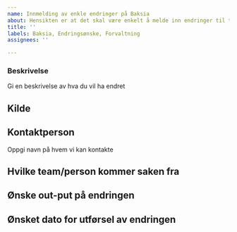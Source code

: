 ```yaml
---
name: Innmelding av enkle endringer på Baksia
about: Hensikten er at det skal være enkelt å melde inn endringer til teamet
title: ''
labels: Baksia, Endringsønske, Forvaltning
assignees: ''

---
```


### Beskrivelse
Gi en beskrivelse av hva du vil ha endret

## Kilde

## Kontaktperson
Oppgi navn på hvem vi kan kontakte

## Hvilke team/person kommer saken fra

## Ønske out-put på endringen

## Ønsket dato for utførsel av endringen
